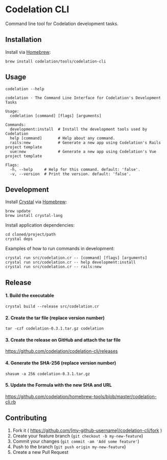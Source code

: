 # Codelation CLI

Command line tool for Codelation development tasks.

## Installation

Install via [Homebrew](http://brew.sh):

```
brew install codelation/tools/codelation-cli
```

## Usage

```
codelation --help
```

```
codelation - The Command Line Interface for Codelation's Development Tasks

Usage:
  codelation [command] [flags] [arguments]

Commands:
  development:install  # Install the development tools used by Codelation
  help [command]       # Help about any command.
  rails:new            # Generate a new app using Codelation's Rails project template
  vue:new              # Generate a new app using Codelation's Vue project template

Flags:
  -h, --help     # Help for this command. default: 'false'.
  -v, --version  # Print the version. default: 'false'.
```

## Development

Install [Crystal](https://crystal-lang.org) via [Homebrew](http://brew.sh):

```
brew update
brew install crystal-lang
```

Install application dependencies:

```
cd cloned/project/path
crystal deps
```

Examples of how to run commands in development:

```
crystal run src/codelation.cr -- [command] [flags] [arguments]
crystal run src/codelation.cr -- help development:install
crystal run src/codelation.cr -- rails:new
```

## Release

#### 1. Build the executable

```
crystal build --release src/codelation.cr
```

#### 2. Create the tar file (replace version number)

```
tar -czf codelation-0.3.1.tar.gz codelation
```

#### 3. Create the release on GitHub and attach the tar file

<https://github.com/codelation/codelation-cli/releases>

#### 4. Generate the SHA-256 (replace version number)

```
shasum -a 256 codelation-0.3.1.tar.gz
```

#### 5. Update the Formula with the new SHA and URL

<https://github.com/codelation/homebrew-tools/blob/master/codelation-cli.rb>


## Contributing

1. Fork it ( https://github.com/[my-github-username]/codelation-cli/fork )
2. Create your feature branch (`git checkout -b my-new-feature`)
3. Commit your changes (`git commit -am 'Add some feature'`)
4. Push to the branch (`git push origin my-new-feature`)
5. Create a new Pull Request
